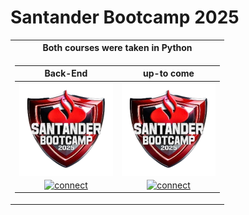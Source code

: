 <h1> Santander Bootcamp 2025 </h1>
<table><tr><th>Both courses were taken in Python</th></tr><tr><td>

| Back-End | up-to come |
| :-: | :-: |
| <img align="center" alt="cc0" src="badges/Santander_Bootcamp_2025.png"  width="150px"/>| <img align="center" alt="cc0" src="badges/Santander_Bootcamp_2025.png"  width="150px"/> |
| <a href="https://github.com/vgomes-p/Santander_Bootcamp_2025/" target="_blank"><img src="https://img.shields.io/badge/See%20project-red?style=for-the-badge" alt="connect"></a> | <a href="https://github.com/vgomes-p/Santander_Bootcamp_2025" target="_blank"><img src="https://img.shields.io/badge/See%20project-red?style=for-the-badge" alt="connect"></a> |

</tr></td></tr></table>

